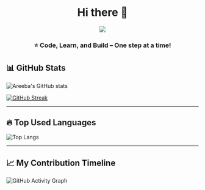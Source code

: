 <h1 align="center">Hi there 👋</h1>
<p align="center">
  <a href="https://git.io/typing-svg">
    <img src="https://readme-typing-svg.herokuapp.com?size=28&duration=3000&color=4169E1&center=true&vCenter=true&width=600&font=Fira+Code&lines=I'm+Areeba+Aamir;A+Tech+Explorer+⚡;Always+Learning+🚀">
  </a>
</p>


<h3 align="center">⭐️ Code, Learn, and Build – One step at a time! </h3>


## 📊 GitHub Stats

![Areeba's GitHub stats](https://github-readme-stats.vercel.app/api?username=areeba-amirr&show_icons=true&theme=dark&hide_border=true&bg_color=000000&title_color=ff79c6&text_color=ffffff&icon_color=79c0ff)

<!-- GitHub Streak -->

[![GitHub Streak](https://streak-stats.demolab.com?user=areeba-amirr&theme=dark&hide_border=true&background=000000&ring=ff79c6&fire=ff6e96&currStreakLabel=ffffff)](https://git.io/streak-stats)

---

## 🔥 Top Used Languages

![Top Langs](https://github-readme-stats.vercel.app/api/top-langs/?username=areeba-amirr&layout=compact&theme=dark&hide_border=true&bg_color=000000&title_color=ff79c6&text_color=ffffff)

---

##  📈 My Contribution Timeline
![GitHub Activity Graph](https://github-readme-activity-graph.vercel.app/graph?username=areeba-amirr&bg_color=000000&color=ffffff&line=ff79c6&point=79c0ff&area=true&hide_border=true)


